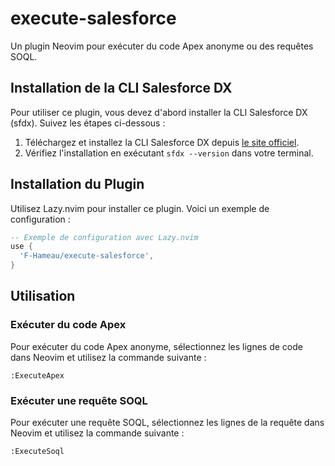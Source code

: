 # execute-salesforce

Un plugin Neovim pour exécuter du code Apex anonyme ou des requêtes SOQL.

## Installation de la CLI Salesforce DX

Pour utiliser ce plugin, vous devez d'abord installer la CLI Salesforce DX (sfdx). Suivez les étapes ci-dessous :

1. Téléchargez et installez la CLI Salesforce DX depuis [le site officiel](https://developer.salesforce.com/tools/sfdxcli).
2. Vérifiez l'installation en exécutant `sfdx --version` dans votre terminal.

## Installation du Plugin

Utilisez Lazy.nvim pour installer ce plugin. Voici un exemple de configuration :

```lua
-- Exemple de configuration avec Lazy.nvim
use {
  'F-Hameau/execute-salesforce',
}
```

## Utilisation

### Exécuter du code Apex

Pour exécuter du code Apex anonyme, sélectionnez les lignes de code dans Neovim et utilisez la commande suivante :

```
:ExecuteApex
```

### Exécuter une requête SOQL

Pour exécuter une requête SOQL, sélectionnez les lignes de la requête dans Neovim et utilisez la commande suivante :

```
:ExecuteSoql
```
